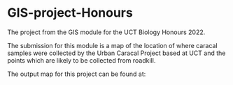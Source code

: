 # GIS-project-Honours

The project from the GIS module for the UCT Biology Honours 2022.

The submission for this module is a map of the location of where caracal samples were collected by the Urban Caracal Project based at UCT and the points which are likely to be collected from roadkill. 

The output map for this project can be found at:
